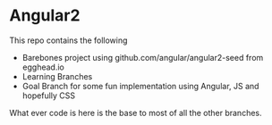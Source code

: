 # Angular2
This repo contains the following
 * Barebones project using github.com/angular/angular2-seed from egghead.io
 * Learning Branches
 * Goal Branch for some fun implementation using Angular, JS and hopefully CSS

What ever code is here is the base to most of all the other branches.

